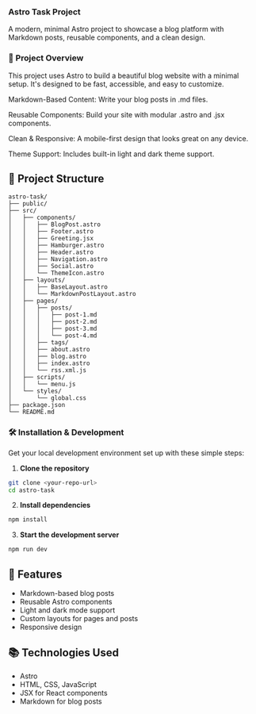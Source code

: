 ### Astro Task Project
A modern, minimal Astro project to showcase a blog platform with Markdown posts, reusable components, and a clean design.

### 🚀 Project Overview
This project uses Astro to build a beautiful blog website with a minimal setup. It's designed to be fast, accessible, and easy to customize.

Markdown-Based Content: Write your blog posts in .md files.

Reusable Components: Build your site with modular .astro and .jsx components.

Clean & Responsive: A mobile-first design that looks great on any device.

Theme Support: Includes built-in light and dark theme support.

## 📁 Project Structure

```text
astro-task/
├── public/                  
├── src/
│   ├── components/           
│   │   ├── BlogPost.astro
│   │   ├── Footer.astro
│   │   ├── Greeting.jsx
│   │   ├── Hamburger.astro
│   │   ├── Header.astro
│   │   ├── Navigation.astro
│   │   ├── Social.astro
│   │   └── ThemeIcon.astro
│   ├── layouts/             
│   │   ├── BaseLayout.astro
│   │   └── MarkdownPostLayout.astro
│   ├── pages/              
│   │   ├── posts/
│   │   │   ├── post-1.md
│   │   │   ├── post-2.md
│   │   │   ├── post-3.md
│   │   │   └── post-4.md
│   │   ├── tags/
│   │   ├── about.astro
│   │   ├── blog.astro
│   │   ├── index.astro
│   │   └── rss.xml.js
│   ├── scripts/
│   │   └── menu.js
│   └── styles/
│       └── global.css
├── package.json
└── README.md
```

### 🛠️ Installation & Development

Get your local development environment set up with these simple steps:

1. **Clone the repository**

```bash
git clone <your-repo-url>
cd astro-task
```

2. **Install dependencies**

```bash
npm install
```

3. **Start the development server**

```bash
npm run dev
```

## 📝 Features

- Markdown-based blog posts
- Reusable Astro components
- Light and dark mode support
- Custom layouts for pages and posts
- Responsive design

## 📚 Technologies Used

- Astro
- HTML, CSS, JavaScript
- JSX for React components
- Markdown for blog posts
